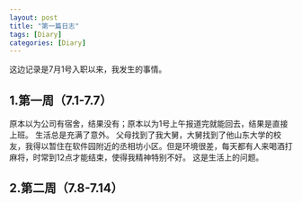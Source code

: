 ```yaml
---
layout: post
title: "第一篇日志"
tags: [Diary]
categories: [Diary]
---
```


这边记录是7月1号入职以来，我发生的事情。

## 1.第一周（7.1-7.7）

原本以为公司有宿舍，结果没有；原本以为1号上午报道完就能回去，结果是直接上班。
生活总是充满了意外。
父母找到了我大舅，大舅找到了他山东大学的校友，我得以暂住在软件园附近的丞相坊小区。但是环境很差，每天都有人来喝酒打麻将，时常到12点才能结束，使得我精神特别不好。
这是生活上的问题。

## 2.第二周（7.8-7.14）

